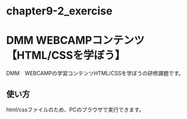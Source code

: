 # chapter9-2_exercise

# DMM WEBCAMPコンテンツ　【HTML/CSSを学ぼう】

DMM　WEBCAMPの学習コンテンツHTML/CSSを学ぼうの研修課題です。

## 使い方

html/cssファイルのため、PCのブラウザで実行できます。
